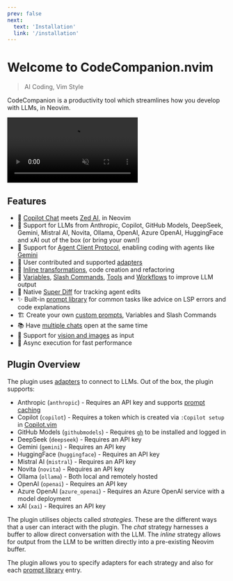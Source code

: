 ```yaml
---
prev: false
next:
  text: 'Installation'
  link: '/installation'
---
```


# Welcome to CodeCompanion.nvim

> AI Coding, Vim Style

CodeCompanion is a productivity tool which streamlines how you develop with LLMs, in Neovim.

<p>
<video controls muted src="https://github.com/user-attachments/assets/3cc83544-2690-49b5-8be6-51e671db52ef"></video>
</p>

## Features

- :speech_balloon: [Copilot Chat](https://github.com/features/copilot) meets [Zed AI](https://zed.dev/blog/zed-ai), in Neovim
- :electric_plug: Support for LLMs from Anthropic, Copilot, GitHub Models, DeepSeek, Gemini, Mistral AI, Novita, Ollama, OpenAI, Azure OpenAI, HuggingFace and xAI out of the box (or bring your own!)
- :robot: Support for [Agent Client Protocol](https://agentclientprotocol.com/overview/introduction), enabling coding with agents like [Gemini](https://github.com/google-gemini/gemini-cli)
- :heart_hands: User contributed and supported [adapters](/configuration/adapters#community-adapters)
- :rocket: [Inline transformations](/usage/inline-assistant.html), code creation and refactoring
- :robot: [Variables](/usage/chat-buffer/variables), [Slash Commands](/usage/chat-buffer/slash-commands), [Tools](/usage/chat-buffer/tools) and [Workflows](/usage/workflows) to improve LLM output
- :crystal_ball: Native [Super Diff](/usage/chat-buffer/index#super-diff) for tracking agent edits
- :sparkles: Built-in [prompt library](/usage/action-palette.html) for common tasks like advice on LSP errors and code explanations
- :building_construction: Create your own [custom prompts](extending/prompts), Variables and Slash Commands
- :books: Have [multiple chats](/usage/introduction#quickly-accessing-a-chat-buffer) open at the same time
- :art: Support for [vision and images](/usage/chat-buffer/#images-vision) as input
- :muscle: Async execution for fast performance

## Plugin Overview

The plugin uses [adapters](configuration/adapters) to connect to LLMs. Out of the box, the plugin supports:

- Anthropic (`anthropic`) - Requires an API key and supports [prompt caching](https://docs.anthropic.com/en/docs/build-with-claude/prompt-caching)
- Copilot (`copilot`) - Requires a token which is created via `:Copilot setup` in [Copilot.vim](https://github.com/github/copilot.vim)
- GitHub Models (`githubmodels`) - Requires [`gh`](https://github.com/cli/cli) to be installed and logged in
- DeepSeek (`deepseek`) - Requires an API key
- Gemini (`gemini`) - Requires an API key
- HuggingFace (`huggingface`) - Requires an API key
- Mistral AI (`mistral`) - Requires an API key
- Novita (`novita`) - Requires an API key
- Ollama (`ollama`) - Both local and remotely hosted
- OpenAI (`openai`) - Requires an API key
- Azure OpenAI (`azure_openai`) - Requires an Azure OpenAI service with a model deployment
- xAI (`xai`) - Requires an API key

The plugin utilises objects called _strategies_. These are the different ways that a user can interact with the plugin. The _chat_ strategy harnesses a buffer to allow direct conversation with the LLM. The _inline_ strategy allows for output from the LLM to be written directly into a pre-existing Neovim buffer.

The plugin allows you to specify adapters for each strategy and also for each [prompt library](configuration/prompt-library) entry.
